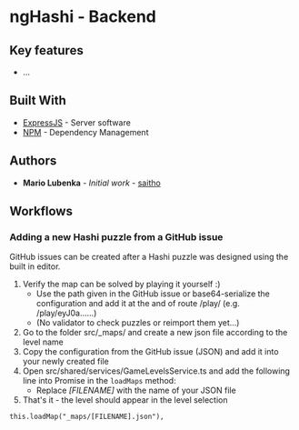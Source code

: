 # ngHashi - Backend

## Key features

* ...

## Built With

* [ExpressJS](http://expressjs.com/) - Server software
* [NPM](https://www.npmjs.com/) - Dependency Management

## Authors

* **Mario Lubenka** - *Initial work* - [saitho](https://github.com/saitho)

## Workflows

### Adding a new Hashi puzzle from a GitHub issue

GitHub issues can be created after a Hashi puzzle was designed using the built in editor.

1. Verify the map can be solved by playing it yourself :)
   - Use the path given in the GitHub issue or base64-serialize the configuration and add it at the and of route /play/
  (e.g. /play/eyJ0a......)
   - (No validator to check puzzles or reimport them yet...)
2. Go to the folder src/_maps/ and create a new json file according to the level name
3. Copy the configuration from the GitHub issue (JSON) and add it into your newly created file
4. Open src/shared/services/GameLevelsService.ts and add the following line into Promise in the `loadMaps` method:
   - Replace *[FILENAME]* with the name of your JSON file
5. That's it - the level should appear in the level selection
```
this.loadMap("_maps/[FILENAME].json"),
```
